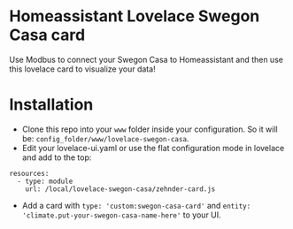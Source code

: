 # Homeassistant Lovelace Swegon Casa card

Use Modbus to connect your Swegon Casa to Homeassistant and then use this lovelace card to visualize your data!

# Installation

* Clone this repo into your `www` folder inside your configuration. So it will be: `config_folder/www/lovelace-swegon-casa`. 
* Edit your lovelace-ui.yaml or use the flat configuration mode in lovelace and add to the top:
```
resources:
  - type: module
    url: /local/lovelace-swegon-casa/zehnder-card.js
```
* Add a card with `type: 'custom:swegon-casa-card'` and `entity: 'climate.put-your-swegon-casa-name-here'` to your UI.
